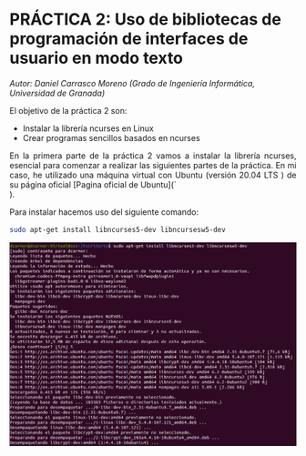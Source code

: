 # PRÁCTICA 2: Uso de bibliotecas de programación de interfaces de usuario en modo texto

*Autor: Daniel Carrasco Moreno (Grado de Ingeniería Informática, Universidad de Granada)*


El objetivo de la práctica 2 son:

- Instalar la librería ncurses en Linux
- Crear programas sencillos basados en ncurses

<div style="text-align: justify">
En la primera parte de la práctica 2 vamos a instalar la librería ncurses, esencial para comenzar a realizar las siguientes partes de la práctica.
En mi caso, he utilizado una máquina virtual con Ubuntu (versión 20.04 LTS ) de su página oficial [Pagina oficial de Ubuntu](`
</div>). 
</div>
<br/>

Para instalar hacemos uso del siguiente comando:
```Bash
sudo apt-get install libncurses5-dev libncursesw5-dev
```


![](img/cap_1.png)

